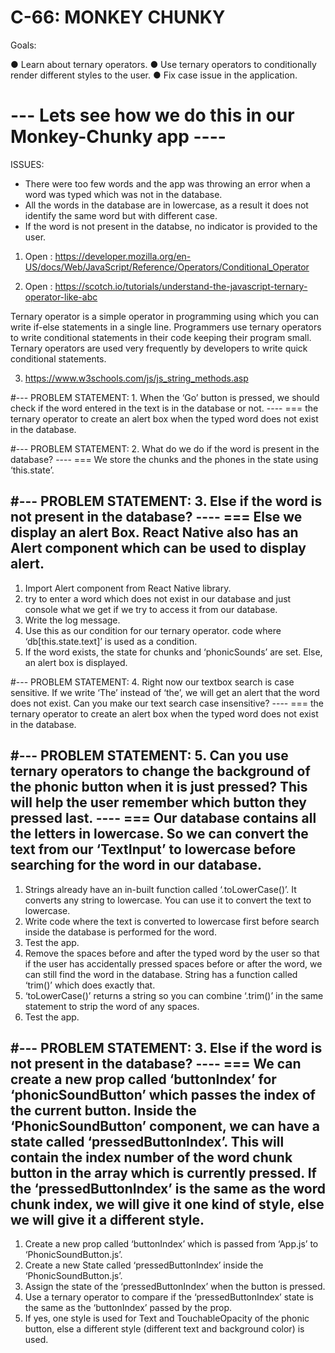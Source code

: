 # C-66: MONKEY CHUNKY

Goals:

● Learn about ternary operators.
● Use ternary operators to conditionally render different styles to the user.
● Fix case issue in the application.

# --- Lets see how we do this in our Monkey-Chunky app ----

ISSUES:
  - There were too few words and the app was throwing an error when a word was typed which was not in the database.
  - All the words in the database are in lowercase, as a result it does not identify the same word but with different case.
  - If the word is not present in the databse, no indicator is provided to the user.


1. Open : https://developer.mozilla.org/en-US/docs/Web/JavaScript/Reference/Operators/Conditional_Operator 

2. Open : https://scotch.io/tutorials/understand-the-javascript-ternary-operator-like-abc


Ternary operator is a simple operator in programming using which you can write if-else statements in a single line. Programmers use ternary operators to write conditional statements in their code keeping their program small. Ternary operators are used very frequently by developers to write quick conditional statements.

3. https://www.w3schools.com/js/js_string_methods.asp


#--- PROBLEM STATEMENT: 1. When the ‘Go’ button is pressed, we should check if the word entered in the text is in the database or not. ----
=== the ternary operator to create an alert box when the typed word does not exist in the database.

#--- PROBLEM STATEMENT: 2. What do we do if the word is present in the database?  ----
=== We store the chunks and the phones in the state using ‘this.state’.

#--- PROBLEM STATEMENT: 3. Else if the word is not present in the database?  ----
=== Else we display an alert Box. React Native also has an Alert component which can be used to display alert.
 -----------
 1. Import Alert component from React Native library. 
 2. try to enter a word which does not exist in our database and just console what we get if we try
to access it from our database. 
 3. Write the log message.
 4. Use this as our condition for our ternary operator. code where ‘db[this.state.text]’ is used as a
condition.
 5. If the word exists, the state for chunks and ‘phonicSounds’ are set. Else, an alert box is displayed.

 #--- PROBLEM STATEMENT: 4. Right now our textbox search is case sensitive. If we write ‘The’ instead of ‘the’, we will get an alert that the word does not exist. Can you make our text search case insensitive? ----
=== the ternary operator to create an alert box when the typed word does not exist in the database.

#--- PROBLEM STATEMENT: 5. Can you use ternary operators to change the background of the phonic button when it is just pressed? This will help the user remember which button they pressed last.  ----
=== Our database contains all the letters in lowercase. So we can convert the text from our ‘TextInput’ to lowercase before searching for the word in our database.
 -----------
 1.  Strings already have an in-built
function called ‘.toLowerCase()’.
It converts any string to lowercase.
You can use it to convert the text to
lowercase. 
 2. Write code where the text is converted to lowercase first before search inside the database
is performed for the word.
 3. Test the app.
 4. Remove the spaces before
and after the typed word by the user
so that if the user has accidentally
pressed spaces before or after the
word, we can still find the word in the
database. String has a function called ‘trim()’
which does exactly that.
6. ‘toLowerCase()’ returns a string so
you can combine ‘.trim()’ in the same
statement to strip the word of any
spaces.
7. Test the app.

#--- PROBLEM STATEMENT: 3. Else if the word is not present in the database?  ----
=== We can create a new prop called ‘buttonIndex’ for ‘phonicSoundButton’ which passes the index of the current button. Inside the ‘PhonicSoundButton’ component, we can have a state
called ‘pressedButtonIndex’. This will contain the index number of the word chunk button in the array
which is currently pressed. If the ‘pressedButtonIndex’ is the same as the word chunk index, we
will give it one kind of style, else we will give it a different style.
 -----------
 1. Create a new
prop called ‘buttonIndex’
which is passed from
‘App.js’ to
‘PhonicSoundButton.js’.
 2. Create a new
State called
‘pressedButtonIndex’ inside
the ‘PhonicSoundButton.js’.
 3. Assign the
state of the
‘pressedButtonIndex’ when
the button is pressed.
 4. Use a ternary
operator to compare if the
‘pressedButtonIndex’ state is the same as the
‘buttonIndex’ passed by the
prop. 
 5. If yes, one style is used for
Text and TouchableOpacity
of the phonic button, else a
different style (different text
and background color) is
used.
